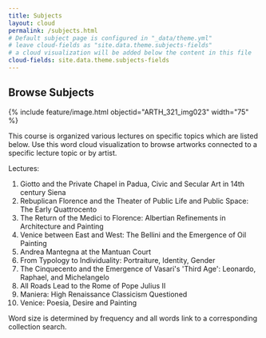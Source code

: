 ```yaml
---
title: Subjects
layout: cloud
permalink: /subjects.html
# Default subject page is configured in "_data/theme.yml"
# leave cloud-fields as "site.data.theme.subjects-fields"
# a cloud visualization will be added below the content in this file
cloud-fields: site.data.theme.subjects-fields
---
```


## Browse Subjects

{% include feature/image.html objectid="ARTH_321_img023" width="75" %}

This course is organized various lectures on specific topics which are listed below.
Use this word cloud visualization to browse artworks connected to a specific lecture topic or by artist.

Lectures:
1. Giotto and the Private Chapel in Padua, Civic and Secular Art in 14th century Siena
2. Rebuplican Florence and the Theater of Public Life and Public Space: The Early Quattrocento
3. The Return of the Medici to Florence: Albertian Refinements in Architecture and Painting
4. Venice between East and West: The Bellini and the Emergence of Oil Painting
5. Andrea Mantegna at the Mantuan Court
6. From Typology to Individuality: Portraiture, Identity, Gender
7. The Cinquecento and the Emergence of Vasari's 'Third Age': Leonardo, Raphael, and Michelangelo
8. All Roads Lead to the Rome of Pope Julius II
9. Maniera: High Renaissance Classicism Questioned
10. Venice: Poesia, Desire and Painting

Word size is determined by frequency and all words link to a corresponding collection search.
